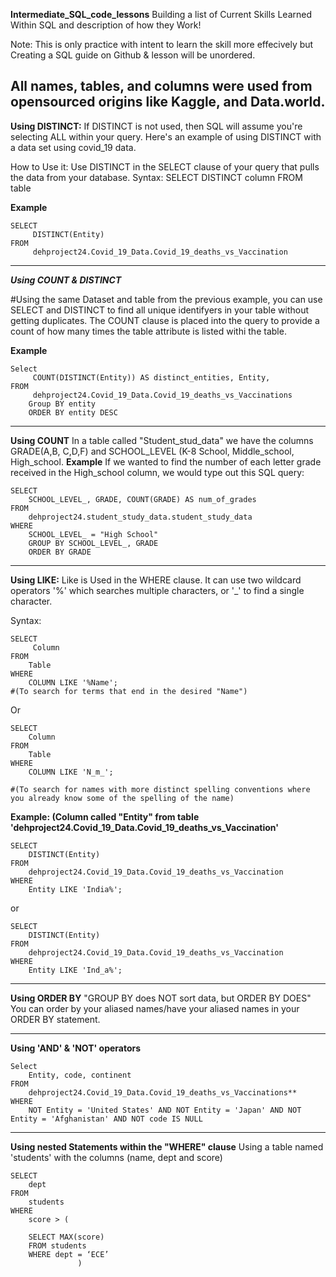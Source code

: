 **Intermediate_SQL_code_lessons**
Building a list of Current Skills Learned Within SQL and description of how they Work! 

Note: This is only practice with intent to learn the skill more effecively but Creating a SQL guide on Github & lesson will be unordered. 

All names, tables, and columns were used from opensourced origins like Kaggle, and Data.world. 
---------------------


**Using DISTINCT:**
If DISTINCT is not used, then SQL will assume you're selecting ALL within your query. Here's an example of using DISTINCT with a data set
using covid_19 data. 

How to Use it: Use DISTINCT in the SELECT clause of your query that pulls the data from your database. 
Syntax: SELECT DISTINCT column FROM table

**Example** 
```
SELECT
	 DISTINCT(Entity)
FROM
	 dehproject24.Covid_19_Data.Covid_19_deaths_vs_Vaccination
```
---------------------

***Using COUNT & DISTINCT***   

#Using the same Dataset and table from the previous example, you can use SELECT and DISTINCT to find all unique identifyers in your table without getting duplicates. The COUNT clause is placed into the query to provide a count of how many times the table attribute is listed withi the table. 

**Example** 
```
Select
	 COUNT(DISTINCT(Entity)) AS distinct_entities, Entity, 
FROM
	 dehproject24.Covid_19_Data.Covid_19_deaths_vs_Vaccinations
	Group BY entity 
	ORDER BY entity DESC
```
---------------------

**Using COUNT**
In a table called "Student_stud_data" we have the columns GRADE(A,B, C,D,F) and SCHOOL_LEVEL (K-8 School, Middle_school, High_school. 
**Example**
If we wanted to find the number of each letter grade received in the High_school column, we would type out this SQL query: 

```
SELECT
	SCHOOL_LEVEL_, GRADE, COUNT(GRADE) AS num_of_grades
FROM
	dehproject24.student_study_data.student_study_data
WHERE
	SCHOOL_LEVEL_ = "High School"
	GROUP BY SCHOOL_LEVEL_, GRADE
	ORDER BY GRADE
```


---------------------
**Using LIKE:**
Like is Used in the WHERE clause. It can use two wildcard operators '%' which searches multiple characters, or '_' to find a single character. 

Syntax: 

```
SELECT
	 Column
FROM
	Table
WHERE
	COLUMN LIKE '%Name';
#(To search for terms that end in the desired "Name")
```
Or
```
SELECT
	Column
FROM
	Table
WHERE
	COLUMN LIKE 'N_m_';

#(To search for names with more distinct spelling conventions where you already know some of the spelling of the name) 
```
**Example: (Column called "Entity" from table 'dehproject24.Covid_19_Data.Covid_19_deaths_vs_Vaccination'**

```
SELECT 
	DISTINCT(Entity)
FROM
	dehproject24.Covid_19_Data.Covid_19_deaths_vs_Vaccination
WHERE
	Entity LIKE 'India%';
```
or
```
SELECT 
	DISTINCT(Entity)
FROM 
	dehproject24.Covid_19_Data.Covid_19_deaths_vs_Vaccination
WHERE 
	Entity LIKE 'Ind_a%';
```
---------------------
**Using ORDER BY**
"GROUP BY does NOT sort data, but ORDER BY DOES"
You can order by your aliased names/have your aliased names in your ORDER BY statement. 

---------------------
**Using 'AND' & 'NOT' operators**
```
Select
	Entity, code, continent
FROM
	dehproject24.Covid_19_Data.Covid_19_deaths_vs_Vaccinations**
WHERE
	NOT Entity = 'United States' AND NOT Entity = 'Japan' AND NOT Entity = 'Afghanistan' AND NOT code IS NULL
```

---------------------
**Using nested Statements within the "WHERE" clause**
Using a table named 'students' with the columns (name, dept and score) 

```
SELECT 
	dept
FROM 
	students	
WHERE 
	score > (

	SELECT MAX(score) 
	FROM students
	WHERE dept = ‘ECE’
               )
```
